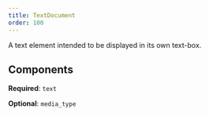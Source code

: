 ```yaml
---
title: TextDocument
order: 100
---
```


A text element intended to be displayed in its own text-box.

## Components

**Required**: `text`

**Optional**: `media_type`

